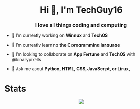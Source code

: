 <h1 align="center">Hi 👋, I'm TechGuy16</h1>
<h3 align="center">I love all things coding and computing</h3>

- 🔭 I’m currently working on **Winnux** and **TechOS**

- 🌱 I’m currently learning **the C programming language**

- 👯 I’m looking to collaborate on **App Fortune** and **TechOS** with @binarypixells

- 💬 Ask me about **Python, HTML, CSS, JavaScript, or Linux,**

<h1>Stats</h1>
<p align="center"><a href="https://github.com/anuraghazra/github-readme-stats">
  <img align="center" src="https://github-readme-stats.vercel.app/api?username=techguy16&show_icons=true&theme=tokyonight" />
</a></p>
